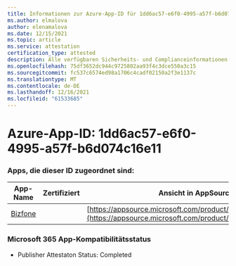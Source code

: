 ```yaml
---
title: Informationen zur Azure-App-ID für 1dd6ac57-e6f0-4995-a57f-b6d074c16e11
ms.author: elmalova
author: elenamalova
ms.date: 12/15/2021
ms.topic: article
ms.service: attestation
certification_type: attested
description: Alle verfügbaren Sicherheits- und Complianceinformationen für 1dd6ac57-e6f0-4995-a57f-b6d074c16e11.
ms.openlocfilehash: 75df3652dc944c9725802aa93f4c3dce550a3c15
ms.sourcegitcommit: fc537c6574ed98a1706c4cadf02150a2f3e1137c
ms.translationtype: MT
ms.contentlocale: de-DE
ms.lasthandoff: 12/16/2021
ms.locfileid: "61533685"
---
```

# <a name="azure-app-id-1dd6ac57-e6f0-4995-a57f-b6d074c16e11"></a>Azure-App-ID: 1dd6ac57-e6f0-4995-a57f-b6d074c16e11


### <a name="apps-associated-with-this-id"></a>Apps, die dieser ID zugeordnet sind:
| **App-Name** | **Zertifiziert** | **Ansicht in AppSource** |
|--------------|---------------|-----------------------|
| [Bizfone](https://docs.microsoft.com/microsoft-365-app-certification/forward/WA200000874) |  | [https://appsource.microsoft.com/product/office/WA200000874](https://appsource.microsoft.com/product/office/WA200000874) |

### <a name="microsoft-365-app-compliance-status"></a>Microsoft 365 App-Kompatibilitätsstatus
- Publisher Attestaton Status: Completed
